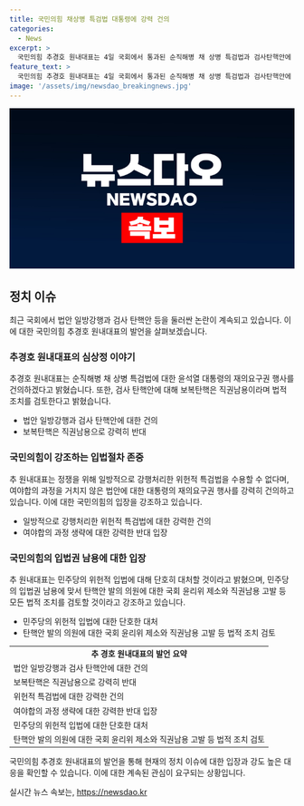 ```yaml
---
title: 국민의힘 채상병 특검법 대통령에 강력 건의
categories:
  - News
excerpt: >
  국민의힘 추경호 원내대표는 4일 국회에서 통과된 순직해병 채 상병 특검법과 검사탄핵안에 대해 윤석열 대통령의 재의요구권 행사를 건의했다. 또한, 입법권을 동원하는 보복탄핵은 직권남용이라며, 대통령의 재의요구권을 강력히 건의했다. 특검법의 위헌적 요소와 입법과정을 거치지 않고 강행처리된 점을 비판하며, 탄핵안에 대해서도 무고죄와 직권남용을 주장했다. 추가로 국회 윤리위 제소와 직권남용 고발 등 모든 법적 조치를 검토할 것을 밝혔다.
feature_text: >
  국민의힘 추경호 원내대표는 4일 국회에서 통과된 순직해병 채 상병 특검법과 검사탄핵안에 대해 윤석열 대통령의 재의요구권 행사를 건의했다. 또한, 입법권을 동원하는 보복탄핵은 직권남용이라며, 대통령의 재의요구권을 강력히 건의했다. 특검법의 위헌적 요소와 입법과정을 거치지 않고 강행처리된 점을 비판하며, 탄핵안에 대해서도 무고죄와 직권남용을 주장했다. 추가로 국회 윤리위 제소와 직권남용 고발 등 모든 법적 조치를 검토할 것을 밝혔다.
image: '/assets/img/newsdao_breakingnews.jpg'
---
```


<p><img src="/assets/img/newsdao_breakingnews.jpg" alt="firstkoreanews 속보" /></p>

<h2 data-ke-size="size26">정치 이슈</h2>

<p data-ke-size="size16">최근 국회에서 법안 일방강행과 검사 탄핵안 등을 둘러싼 논란이 계속되고 있습니다. 이에 대한 국민의힘 추경호 원내대표의 발언을 살펴보겠습니다.</p>

<h3>추경호 원내대표의 심상정 이야기</h3>

<p data-ke-size="size16">추경호 원내대표는 순직해병 채 상병 특검법에 대한 윤석열 대통령의 재의요구권 행사를 건의하겠다고 밝혔습니다. 또한, 검사 탄핵안에 대해 보복탄핵은 직권남용이라며 법적 조치를 검토한다고 밝혔습니다.</p>

<ul>
  <li>법안 일방강행과 검사 탄핵안에 대한 건의</li>
  <li>보복탄핵은 직권남용으로 강력히 반대</li>
</ul>

<h3>국민의힘이 강조하는 입법절차 존중</h3>

<p data-ke-size="size16">추 원내대표는 정쟁을 위해 일방적으로 강행처리한 위헌적 특검법을 수용할 수 없다며, 여야합의 과정을 거치지 않은 법안에 대한 대통령의 재의요구권 행사를 강력히 건의하고 있습니다. 이에 대한 국민의힘의 입장을 강조하고 있습니다.</p>

<ul>
  <li>일방적으로 강행처리한 위헌적 특검법에 대한 강력한 건의</li>
  <li>여야합의 과정 생략에 대한 강력한 반대 입장</li>
</ul>

<h3>국민의힘의 입법권 남용에 대한 입장</h3>

<p data-ke-size="size16">추 원내대표는 민주당의 위헌적 입법에 대해 단호히 대처할 것이라고 밝혔으며, 민주당의 입법권 남용에 맞서 탄핵안 발의 의원에 대한 국회 윤리위 제소와 직권남용 고발 등 모든 법적 조치를 검토할 것이라고 강조하고 있습니다.</p>

<ul>
  <li>민주당의 위헌적 입법에 대한 단호한 대처</li>
  <li>탄핵안 발의 의원에 대한 국회 윤리위 제소와 직권남용 고발 등 법적 조치 검토</li>
</ul>

<table>
  <tr>
    <td style="text-align: center; height: 17px;"><b>추 경호 원내대표의 발언 요약</b></td>
  </tr>
  <tr>
    <td style="height: 14px;">법안 일방강행과 검사 탄핵안에 대한 건의</td>
  </tr>
  <tr>
    <td style="height: 14px;">보복탄핵은 직권남용으로 강력히 반대</td>
  </tr>
  <tr>
    <td style="height: 14px;">위헌적 특검법에 대한 강력한 건의</td>
  </tr>
  <tr>
    <td style="height: 14px;">여야합의 과정 생략에 대한 강력한 반대 입장</td>
  </tr>
  <tr>
    <td style="height: 14px;">민주당의 위헌적 입법에 대한 단호한 대처</td>
  </tr>
  <tr>
    <td style="height: 14px;">탄핵안 발의 의원에 대한 국회 윤리위 제소와 직권남용 고발 등 법적 조치 검토</td>
  </tr>
</table>

<p data-ke-size="size16">국민의힘 추경호 원내대표의 발언을 통해 현재의 정치 이슈에 대한 입장과 강도 높은 대응을 확인할 수 있습니다. 이에 대한 계속된 관심이 요구되는 상황입니다.</p>
실시간 뉴스 속보는, <a href="https://newsdao.kr" rel="dofollow">https://newsdao.kr</a>


